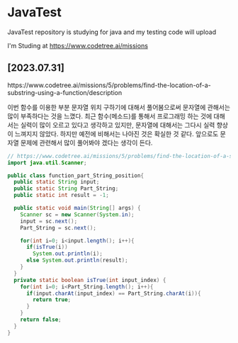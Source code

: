# JavaTest

JavaTest repository is studying for java and my testing code will upload

I'm Studing at https://www.codetree.ai/missions

## [2023.07.31]

<p>https://www.codetree.ai/missions/5/problems/find-the-location-of-a-substring-using-a-function/description<p>
이번 함수를 이용한 부분 문자열 위치 구하기에 대해서 풀어봄으로써 문자열에 관해서는 많이 부족하다는 것을 느꼈다. 최근 함수(메소드)를 통해서 프로그래밍 하는 것에 대해서는 실력이 많이 오르고 있다고 생각하고 있지만, 문자열에 대해서는 그다시 실력 향상이 느껴지지 않았다. 하지만 예전에 비해서는 나아진 것은 확실한 것 같다. 앞으로도 문자열 문제에 관련해서 많이 풀어봐야 겠다는 생각이 든다.

```java
// https://www.codetree.ai/missions/5/problems/find-the-location-of-a-substring-using-a-function/description
import java.util.Scanner;

public class function_part_String_position{
  public static String input;
  public static String Part_String;
  public static int result = -1;

  public static void main(String[] args) {
    Scanner sc = new Scanner(System.in);
    input = sc.next();
    Part_String = sc.next();

    for(int i=0; i<input.length(); i++){
      if(isTrue(i))
        System.out.println(i);
      else System.out.println(result);
    }
  }
  private static boolean isTrue(int input_index) {
    for(int i=0; i<Part_String.length(); i++){
      if(input.charAt(input_index) == Part_String.charAt(i)){
        return true;
      }
    }
    return false;
  }
}
```
